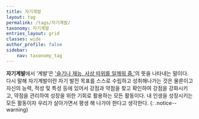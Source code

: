 ```yaml
---
title: 자기계발
layout: tag
permalink: /tags/자기계발/
taxonomy: 자기계발
entries_layout: grid
classes: wide
author_profile: false
sidebar:
    nav: taxonomy_tag
---
```

**자기계발**에서 ‘계발’은 ['슬기나 재능, 사상 따위를 일깨워 줌.'](#)의 뜻을 나타내는 말이다. 다시 말해  자기계발이란 자기 발전 목표를 스스로 수립하고 성취해나가는 것은 물론이고 자신의 능력, 적성 및 특성 등에 있어서 강점과 약점을 찾고 확인하여 강점을 강화시키고, 약점을 관리하여 성장을 위한 기회로 활용하는 모든 활동이다. 내 인생을 성장시키는 모든 활동이자 우리가 살아가면서 평생 해 나가야 한다고 생각한다.
{: .notice--warning}

